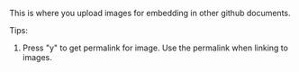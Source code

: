 This is where you upload images for embedding in other github documents.

Tips:
1. Press "y" to get permalink for image. Use the permalink when linking to images.
